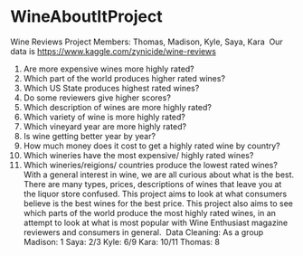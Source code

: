 # WineAboutItProject
Wine Reviews Project
Members: Thomas, Madison, Kyle, Saya, Kara
​
Our data is https://www.kaggle.com/zynicide/wine-reviews
​
1. Are more expensive wines more highly rated? 
2. Which part of the world produces higher rated wines? 
3. Which US State produces highest rated wines?
4. Do some reviewers give higher scores? 
5. Which description of wines are more highly rated? 
6. Which variety of wine is more highly rated?
7. Which vineyard year are more highly rated?
8. Is wine getting better year by year? 
9. How much money does it cost to get a highly rated wine by country? 
10. Which wineries have the most expensive/ highly rated wines? 
11. Which wineries/reigions/ countries produce the lowest rated wines? 
​
​
With a general interest in wine, we are all curious about what is the best. There are many types, prices, descriptions of wines that leave you at the liquor store confused. This project aims to look at what consumers believe is the best wines for the best price. This project also aims to see which parts of the world produce the most highly rated wines, in an attempt to look at what is most popular with Wine Enthusiast magazine reviewers and consumers in general. 
​
Data Cleaning: As a group
​
Madison: 1
Saya: 2/3
Kyle: 6/9
Kara: 10/11
Thomas: 8